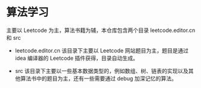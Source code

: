 # 算法学习
主要以 Leetcode 为主，算法书籍为辅，本仓库包含两个目录 leetcode.editor.cn 和 src 

-  leetcode.editor.cn
该目录下主要以 Leetcode 网站题目为主，题目是通过 idea 编译器的 Leetcode 插件获得，目录自动生成。

-  src
该目录下主要以一些基本数据类型的，例如数组、树、链表的实现以及其他算法书中的题目为主，还有一些需要通过 debug 加深记忆的算法。
